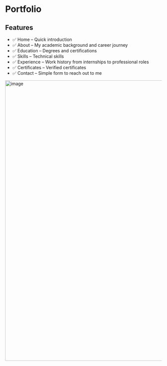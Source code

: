 # Portfolio
## Features
- ✅ Home – Quick introduction
- ✅ About – My academic background and career journey
- ✅ Education – Degrees and certifications
- ✅ Skills – Technical skills
- ✅ Experience – Work history from internships to professional roles
- ✅ Certificates – Verified certificates
- ✅ Contact – Simple form to reach out to me
<img width="1890" height="901" alt="image" src="https://github.com/user-attachments/assets/c1010954-9c10-4739-8420-a91a9ad1aaa8" />
